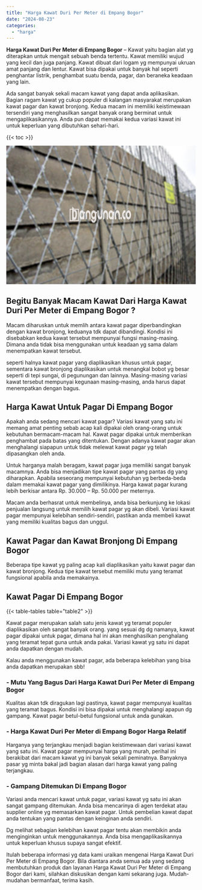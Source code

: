 ```yaml
---
title: "Harga Kawat Duri Per Meter di Empang Bogor"
date: "2024-08-23"
categories: 
  - "harga"
---
```


**Harga Kawat Duri Per Meter di Empang Bogor** – Kawat yaitu bagian alat yg diterapkan untuk mengait sebuah benda tertentu. Kawat memiliki wujud yang kecil dan juga panjang. Kawat dibuat dari logam yg mempunyai ukruan amat panjang dan lentur. Kawat bisa dipakai untuk banyak hal seperti penghantar listrik, penghambat suatu benda, pagar, dan beraneka keadaan yang lain.

Ada sangat banyak sekali macam kawat yang dapat anda aplikasikan. Bagian ragam kawat yg cukup populer di kalangan masyarakat merupakan kawat pagar dan kawat bronjong. Kedua macam ini memiliki keistimewaan tersendiri yang menghasilkan sangat banyak orang berminat untuk mengaplikasikannya. Anda pun dapat memakai kedua variasi kawat ini untuk keperluan yang dibutuhkan sehari-hari.

{{< toc >}}

![Harga Kawat Duri Per Meter di Empang Bogor](/images/jual-kawat-murah34.png)

## Begitu Banyak Macam Kawat Dari Harga Kawat Duri Per Meter di Empang Bogor ?

Macam diharuskan untuk memlih antara kawat pagar diperbandingkan dengan kawat bronjong, keduanya tdk dapat dibandingi. Kondisi ini disebabkan kedua kawat tersebut mempunyai fungsi masing-masing. Dimana anda tidak bisa menggunakan untuk keadaan yg sama dalam menempatkan kawat tersebut.

seperti halnya kawat pagar yang diaplikasikan khusus untuk pagar, sementara kawat bronjong diaplikasikan untuk menangkal bobot yg besar seperti di tepi sungai, di pegunungan dan lainnya. Masing-masing variasi kawat tersebut mempunyai kegunaan masing-masing, anda harus dapat menempatkan dengan bagus.

## Harga Kawat Untuk Pagar Di Empang Bogor

Apakah anda sedang mencari kawat pagar? Variasi kawat yang satu ini memang amat penting sebab acap kali dipakai oleh orang-orang untuk kebutuhan bermacam-macam hal. Kawat pagar dipakai untuk memberikan penghambat pada batas yang ditentukan. Dengan adanya kawat pagar akan menghalangi siapapun untuk tidak melewat kawat pagar yg telah dipasangkan oleh anda.

Untuk harganya malah beragam, kawat pagar juga memiliki sangat banyak macamnya. Anda bisa menjadikan tipe kawat pagar yang pantas dg yang diharapkan. Apabila seseorang mempunyai kebutuhan yg berbeda-beda dalam memakai kawat pagar yang dimilikinya. Harga kawat pagar kurang lebih berkisar antara Rp. 30.000 – Rp. 50.000 per meternya.

Macam anda berhasrat untuk membelinya, anda bisa berkunjung ke lokasi penjualan langsung untuk memilih kawat pagar yg akan dibeli. Variasi kawat pagar mempunyai kelebihan sendiri-sendiri, pastikan anda membeli kawat yang memiliki kualitas bagus dan unggul.

## Kawat Pagar dan Kawat Bronjong Di Empang Bogor

Beberapa tipe kawat yg paling acap kali diaplikasikan yaitu kawat pagar dan kawat bronjong. Kedua tipe kawat tersebut memiliki mutu yang teramat fungsional apabila anda memakainya.

## Kawat Pagar Di Empang Bogor

{{< table-tables table="table2" >}}

Kawat pagar merupakan salah satu jenis kawat yg teramat populer diaplikasikan oleh sangat banyak orang. yang sesuai dg dg namanya, kawat pagar dipakai untuk pagar, dimana hal ini akan menghasilkan penghalang yang teramat tepat guna untuk anda pakai. Variasi kawat yg satu ini dapat anda dapatkan dengan mudah.

Kalau anda menggunakan kawat pagar, ada beberapa kelebihan yang bisa anda dapatkan merupakan sbb!

### \- Mutu Yang Bagus Dari Harga Kawat Duri Per Meter di Empang Bogor

Kualitas akan tdk diragukan lagi pastinya, kawat pagar mempunyai kualitas yang teramat bagus. Kondisi ini bisa dipakai untuk menghalangi apapun dg gampang. Kawat pagar betul-betul fungsional untuk anda gunakan.

### \- Harga Kawat Duri Per Meter di Empang Bogor Harga Relatif

Harganya yang terjangkau menjadi bagian keistimewaan dari variasi kawat yang satu ini. Kawat pagar mempunyai harga yang murah, perihal ini berakibat dari macam kawat yg ini banyak sekali peminatnya. Banyaknya pasar yg minta bakal jadi bagian alasan dari harga kawat yang paling terjangkau.

### \- Gampang Ditemukan Di Empang Bogor

Variasi anda mencari kawat untuk pagar, variasi kawat yg satu ini akan sangat gampang ditemukan. Anda bisa mencarinya di agen terdekat atau supplier online yg memasarkan kawat pagar. Untuk pembelian kawat dapat anda tentukan yang pantas dengan keinginan anda sendiri.

Dg melihat sebagian kelebihan kawat pagar tentu akan membikin anda menginginkan untuk menggunakannya. Anda bisa mengaplikasikannya untuk keperluan khusus supaya sangat efektif.

Itulah beberapa informasi yg data kami uraikan mengenai Harga Kawat Duri Per Meter di Empang Bogor. Bila diantara anda semua ada yang sedang membutuhkan produk dan layanan Harga Kawat Duri Per Meter di Empang Bogor dari kami, silahkan diskusikan dengan kami sekarang juga. Mudah-mudahan bermanfaat, terima kasih.

